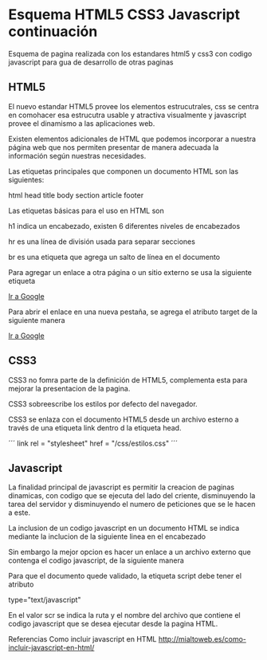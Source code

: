 # Esquema HTML5 CSS3 Javascript continuación
Esquema de pagina realizada con los estandares html5 y css3 con codigo javascript para gua de desarrollo de otras paginas

## HTML5

El nuevo estandar HTML5 provee los elementos estrucutrales, css se centra en comohacer esa estrucutra usable y atractiva visualmente y javascript provee el dinamismo a las aplicaciones web.

Existen elementos adicionales de HTML que podemos incorporar a nuestra página web que nos permiten presentar de manera adecuada la información según nuestras necesidades.

Las etiquetas principales que componen un documento HTML son las siguientes:

html
head
title
body
section
article
footer

Las etiquetas básicas para el uso en HTML son

h1 indica un encabezado, existen 6 diferentes niveles de encabezados

hr es una línea de división usada para separar secciones

br es una etiqueta que agrega un salto de línea en el documento

Para agregar un enlace a otra página o un sitio externo se usa la siguiente etiqueta

<a href="https://www.google.com">Ir a Google</a>

Para abrir el enlace en una nueva pestaña, se agrega el atributo target de la siguiente manera

<a target="_blank" href="https://www.google.com">Ir a Google</a>

## CSS3

CSS3 no fomra parte de la definición de HTML5, complementa esta para mejorar la presentacion de la pagina.

CSS3 sobreescribe los estilos por defecto del navegador.

CSS3 se enlaza con el documento HTML5 desde un archivo esterno a través de una etiqueta link dentro d la etiqueta head.

´´´ link rel = "stylesheet" href = "/css/estilos.css" ´´´

## Javascript

La finalidad principal de javascript es permitir la creacion de paginas dinamicas, con codigo que se ejecuta del lado del criente, disminuyendo la tarea del servidor y disminuyendo el numero de peticiones que se le hacen a este.

La inclusion de un codigo javascript en un documento HTML se indica mediante la inclucion de la siguiente linea en el encabezado

<script type="text/javascript"> y </script>
Sin embargo la mejor opcion es hacer un enlace a un archivo externo que contenga el codigo javascript, de la siguiente manera

<script type="text/javascript" scr="./js/script.js"></script>
Para que el documento quede validado, la etiqueta script debe tener el atributo

type="text/javascript"

En el valor scr se indica la ruta y el nombre del archivo que contiene el codigo javascript que se desea ejecutar desde la pagina HTML.

Referencias
Como incluir javascript en HTML
http://mialtoweb.es/como-incluir-javascript-en-html/
